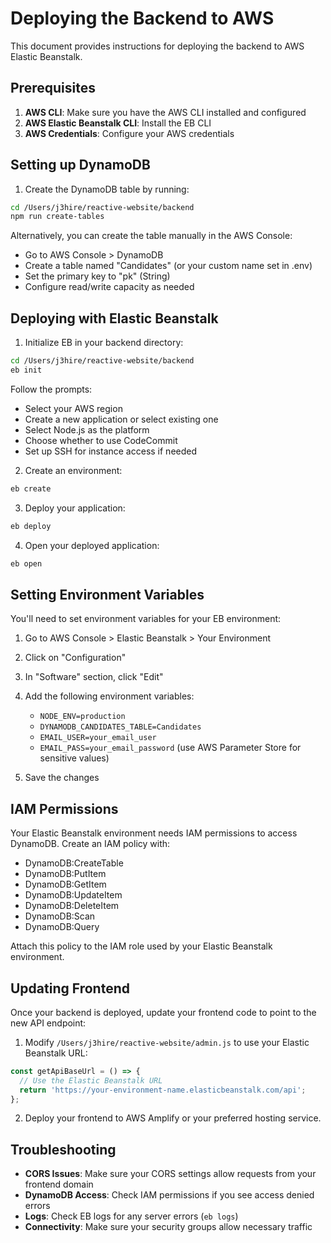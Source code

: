 # Deploying the Backend to AWS

This document provides instructions for deploying the backend to AWS Elastic Beanstalk.

## Prerequisites

1. **AWS CLI**: Make sure you have the AWS CLI installed and configured
2. **AWS Elastic Beanstalk CLI**: Install the EB CLI
3. **AWS Credentials**: Configure your AWS credentials

## Setting up DynamoDB

1. Create the DynamoDB table by running:

```bash
cd /Users/j3hire/reactive-website/backend
npm run create-tables
```

Alternatively, you can create the table manually in the AWS Console:
- Go to AWS Console > DynamoDB
- Create a table named "Candidates" (or your custom name set in .env)
- Set the primary key to "pk" (String)
- Configure read/write capacity as needed

## Deploying with Elastic Beanstalk

1. Initialize EB in your backend directory:

```bash
cd /Users/j3hire/reactive-website/backend
eb init
```

Follow the prompts:
- Select your AWS region
- Create a new application or select existing one
- Select Node.js as the platform
- Choose whether to use CodeCommit
- Set up SSH for instance access if needed

2. Create an environment:

```bash
eb create
```

3. Deploy your application:

```bash
eb deploy
```

4. Open your deployed application:

```bash
eb open
```

## Setting Environment Variables

You'll need to set environment variables for your EB environment:

1. Go to AWS Console > Elastic Beanstalk > Your Environment
2. Click on "Configuration" 
3. In "Software" section, click "Edit"
4. Add the following environment variables:
   - `NODE_ENV=production`
   - `DYNAMODB_CANDIDATES_TABLE=Candidates`
   - `EMAIL_USER=your_email_user`
   - `EMAIL_PASS=your_email_password` (use AWS Parameter Store for sensitive values)

5. Save the changes

## IAM Permissions

Your Elastic Beanstalk environment needs IAM permissions to access DynamoDB. Create an IAM policy with:

- DynamoDB:CreateTable
- DynamoDB:PutItem
- DynamoDB:GetItem
- DynamoDB:UpdateItem
- DynamoDB:DeleteItem
- DynamoDB:Scan
- DynamoDB:Query

Attach this policy to the IAM role used by your Elastic Beanstalk environment.

## Updating Frontend

Once your backend is deployed, update your frontend code to point to the new API endpoint:

1. Modify `/Users/j3hire/reactive-website/admin.js` to use your Elastic Beanstalk URL:

```javascript
const getApiBaseUrl = () => {
  // Use the Elastic Beanstalk URL
  return 'https://your-environment-name.elasticbeanstalk.com/api';
};
```

2. Deploy your frontend to AWS Amplify or your preferred hosting service.

## Troubleshooting

- **CORS Issues**: Make sure your CORS settings allow requests from your frontend domain
- **DynamoDB Access**: Check IAM permissions if you see access denied errors
- **Logs**: Check EB logs for any server errors (`eb logs`)
- **Connectivity**: Make sure your security groups allow necessary traffic